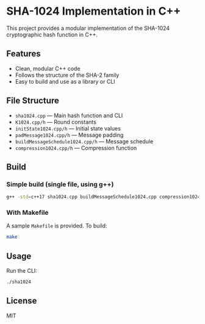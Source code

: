 # SHA-1024 Implementation in C++

This project provides a modular implementation of the SHA-1024 cryptographic hash function in C++.

## Features
- Clean, modular C++ code
- Follows the structure of the SHA-2 family
- Easy to build and use as a library or CLI

## File Structure
- `sha1024.cpp` — Main hash function and CLI
- `K1024.cpp/h` — Round constants
- `initState1024.cpp/h` — Initial state values
- `padMessage1024.cpp/h` — Message padding
- `buildMessageSchedule1024.cpp/h` — Message schedule
- `compression1024.cpp/h` — Compression function

## Build

### Simple build (single file, using g++)
```sh
g++ -std=c++17 sha1024.cpp buildMessageSchedule1024.cpp compression1024.cpp initState1024.cpp padMessage1024.cpp K1024.cpp -o sha1024
```

### With Makefile
A sample `Makefile` is provided. To build:
```sh
make
```

## Usage
Run the CLI:
```sh
./sha1024
```

## License
MIT
